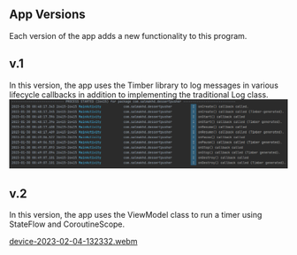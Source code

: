 ## App Versions
Each version of the app adds a new functionality to this program.
## v.1
In this version, the app uses the Timber library to log messages in various lifecycle callbacks in addition to implementing the traditional Log class.
![Dessert Pusher v.1](https://github.com/SalmaKHD/AndroidStudioProjects/blob/main/AndroidLifecycle/app-pictures/DessertPusher-v.1.PNG?raw=true)
## v.2
In this version, the app uses the ViewModel class to run a timer using StateFlow and CoroutineScope.

[device-2023-02-04-132332.webm](https://user-images.githubusercontent.com/110356574/216791482-c91e2134-e98c-4ba5-a95a-32ad4c4cb27f.webm)
